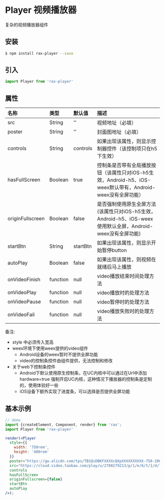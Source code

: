 # Player 视频播放器

复杂的视频播放器组件

## 安装

```bash
$ npm install rax-player --save
```

## 引入

```jsx
import Player from 'rax-player'
```

## 属性

| 名称               | 类型       | 默认值      | 描述                                       |
| :--------------- | :------- | :------- | :--------------------------------------- |
| src              | String   | ''       | 视频地址（必填）                                 |
| poster           | String   | ''       | 封面图地址（必填）                                |
| controls         | String   | controls | 如果出现该属性，则显示控制器控件（该控制项只在h5下生效）            |
| hasFullScreen    | Boolean  | true     | 控制条是否带有全局播放按钮（该属性只对iOS-h5生效，Android-h5、iOS-weex默认带有，Android-weex没有全屏功能） |
| originFullscreen | Boolean  | false    | 是否强制使用原生全屏方法(该属性只对iOS-h5生效，Android-h5、iOS-weex使用默认全屏，Android-weex没有全屏功能) |
| startBtn         | String   | startBtn | 如果出现该属性，则显示开始暂停button                    |
| autoPlay         | Boolean  | false    | 如果出现该属性，则视频在就绪后马上播放                      |
| onVideoFinish    | function | null     | video播放结束时间处理方法                          |
| onVideoPlay      | function | null     | video播放时的处理方法                            |
| onVideoPause     | function | null     | video暂停时的处理方法                            |
| onVideoFail      | function | null     | video播放失败时的处理方法                          |

备注:

* style 中必须传入宽高
* weex环境下使用weex提供的video组件
  + Android设备的weex暂时不提供全屏功能
  + video的控制条控件由组件提供，无法控制和修改
* 关于web下控制条控件
  + Android下默认使用原生控制条，在UC内核中可以通过在Url中添加 hardware=true 强制开启UC内核，这种情况下播放器的控制条是定制的，使用体验好一些
  + iOS设备下额外实现了进度条，可以选择是否提供全屏功能


## 基本示例

```jsx
// demo
import {createElement, Component, render} from 'rax';
import Player from 'rax-player'

render(<Player
  style={{
    width: '750rem',
    height: '400rem'
  }}
  poster="https://gw.alicdn.com/tps/TB1QsDBKFXXXXcQXpXXXXXXXXXX-750-200.png"
  src="https://cloud.video.taobao.com/play/u/2780279213/p/1/e/6/t/1/d/ld/36255062.mp4"
  controls
  hasFullScreen
  originFullscreen={false}
  startBtn
  autoPlay
/>);
```
